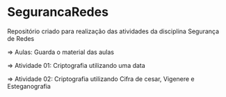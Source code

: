 # SegurancaRedes
Repositório criado para realização das atividades da disciplina Segurança de Redes

=> Aulas: Guarda o material das aulas

=> Atividade 01: Criptografia utilizando uma data

=> Atividade 02: Criptografia utilizando Cifra de cesar, Vigenere e Esteganografia
